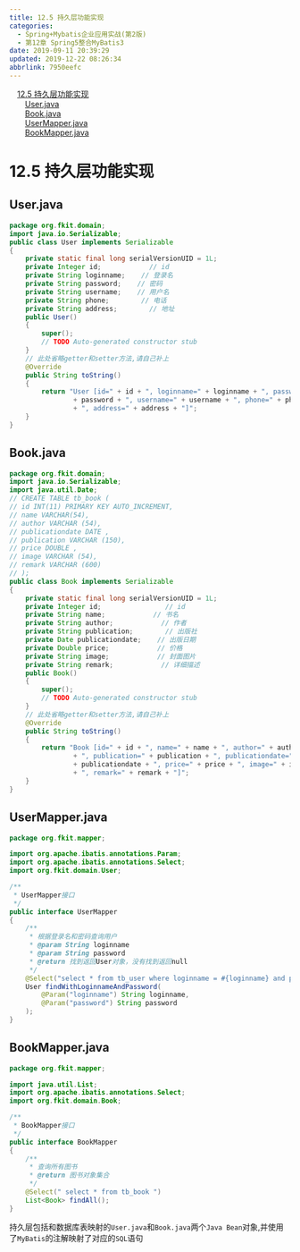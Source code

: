 ```yaml
---
title: 12.5 持久层功能实现
categories: 
  - Spring+Mybatis企业应用实战(第2版)
  - 第12章 Spring5整合MyBatis3
date: 2019-09-11 20:39:29
updated: 2019-12-22 08:26:34
abbrlink: 7950eefc
---
```

<div id='my_toc'><a href="/JavaReadingNotes/7950eefc/#12-5-持久层功能实现" class="header_1">12.5 持久层功能实现</a><br><a href="/JavaReadingNotes/7950eefc/#User-java" class="header_2">User.java</a><br><a href="/JavaReadingNotes/7950eefc/#Book-java" class="header_2">Book.java</a><br><a href="/JavaReadingNotes/7950eefc/#UserMapper-java" class="header_2">UserMapper.java</a><br><a href="/JavaReadingNotes/7950eefc/#BookMapper-java" class="header_2">BookMapper.java</a><br></div>
<style>.header_1{margin-left: 1em;}.header_2{margin-left: 2em;}.header_3{margin-left: 3em;}.header_4{margin-left: 4em;}.header_5{margin-left: 5em;}.header_6{margin-left: 6em;}</style>
<!--more-->
<script>if (navigator.platform.search('arm')==-1){document.getElementById('my_toc').style.display = 'none';}var e,p = document.getElementsByTagName('p');while (p.length>0) {e = p[0];e.parentElement.removeChild(e);}</script>

<!--end-->
<!--SSTStart-->
# 12.5 持久层功能实现 #
## User.java ##
```java
package org.fkit.domain;
import java.io.Serializable;
public class User implements Serializable
{
    private static final long serialVersionUID = 1L;
    private Integer id;            // id
    private String loginname;    // 登录名
    private String password;    // 密码
    private String username;    // 用户名
    private String phone;        // 电话
    private String address;        // 地址
    public User()
    {
        super();
        // TODO Auto-generated constructor stub
    }
    // 此处省略getter和setter方法,请自己补上
    @Override
    public String toString()
    {
        return "User [id=" + id + ", loginname=" + loginname + ", password="
                + password + ", username=" + username + ", phone=" + phone
                + ", address=" + address + "]";
    }
}
```
## Book.java ##
```java
package org.fkit.domain;
import java.io.Serializable;
import java.util.Date;
// CREATE TABLE tb_book (
// id INT(11) PRIMARY KEY AUTO_INCREMENT,
// name VARCHAR(54),
// author VARCHAR (54),
// publicationdate DATE ,
// publication VARCHAR (150),
// price DOUBLE ,
// image VARCHAR (54),
// remark VARCHAR (600)
// );
public class Book implements Serializable
{
    private static final long serialVersionUID = 1L;
    private Integer id;                // id
    private String name;            // 书名
    private String author;            // 作者
    private String publication;        // 出版社
    private Date publicationdate;    // 出版日期
    private Double price;            // 价格
    private String image;            // 封面图片
    private String remark;            // 详细描述
    public Book()
    {
        super();
        // TODO Auto-generated constructor stub
    }
    // 此处省略getter和setter方法,请自己补上
    @Override
    public String toString()
    {
        return "Book [id=" + id + ", name=" + name + ", author=" + author
                + ", publication=" + publication + ", publicationdate="
                + publicationdate + ", price=" + price + ", image=" + image
                + ", remark=" + remark + "]";
    }
}
```
## UserMapper.java ##
```java
package org.fkit.mapper;

import org.apache.ibatis.annotations.Param;
import org.apache.ibatis.annotations.Select;
import org.fkit.domain.User;

/**
 * UserMapper接口
 */
public interface UserMapper
{
    /**
     * 根据登录名和密码查询用户
     * @param String loginname
     * @param String password
     * @return 找到返回User对象，没有找到返回null
     */
    @Select("select * from tb_user where loginname = #{loginname} and password = #{password}")
    User findWithLoginnameAndPassword(
        @Param("loginname") String loginname,
        @Param("password") String password
    );
}
```
## BookMapper.java ##
```java
package org.fkit.mapper;

import java.util.List;
import org.apache.ibatis.annotations.Select;
import org.fkit.domain.Book;

/**
 * BookMapper接口
 */
public interface BookMapper
{
    /**
     * 查询所有图书
     * @return 图书对象集合
     */
    @Select(" select * from tb_book ")
    List<Book> findAll();
}
```
持久层包括和数据库表映射的`User.java`和`Book.java`两个`Java Bean`对象,并使用了`MyBatis`的注解映射了对应的`SQL`语句

<!--SSTStop-->
